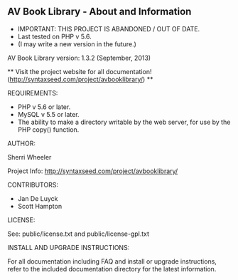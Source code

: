AV Book Library - About and Information
--------------------------------------------------------------------------------------

* IMPORTANT: THIS PROJECT IS ABANDONED / OUT OF DATE.
* Last tested on PHP v 5.6.
* (I may write a new version in the future.)

AV Book Library version: 1.3.2 (September, 2013)

** Visit the project website for all documentation! (http://syntaxseed.com/project/avbooklibrary/) **

REQUIREMENTS:

- PHP v 5.6 or later.
- MySQL v 5.5 or later.
- The ability to make a directory writable by the web server, for use by the PHP copy() function.


AUTHOR:

Sherri Wheeler

Project Info: http://syntaxseed.com/project/avbooklibrary/


CONTRIBUTORS:

- Jan De Luyck
- Scott Hampton


LICENSE:

See: public/license.txt and public/license-gpl.txt


INSTALL AND UPGRADE INSTRUCTIONS:

For all documentation including FAQ and install or upgrade instructions, refer to the included documentation directory for the latest information.

